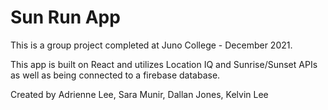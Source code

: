 # Sun Run App

This is a group project completed at Juno College - December 2021.

This app is built on React and utilizes Location IQ and Sunrise/Sunset APIs as well as being connected to a firebase database.

Created by Adrienne Lee, Sara Munir, Dallan Jones, Kelvin Lee
